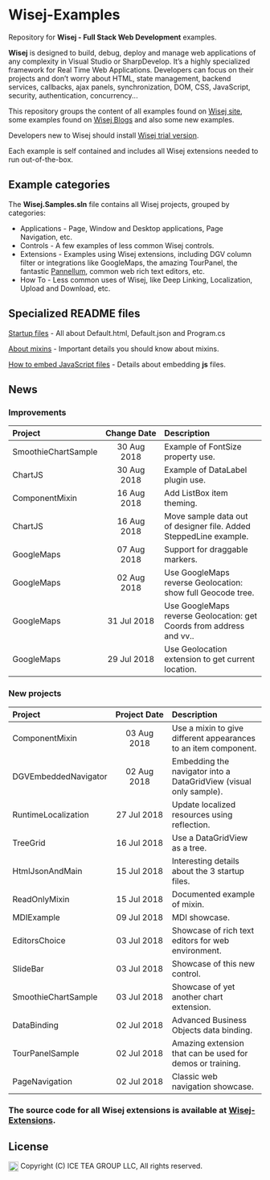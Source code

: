 Wisej-Examples
====

Repository for __Wisej - Full Stack Web Development__ examples.

__Wisej__ is designed to build, debug, deploy and manage web applications of any complexity in Visual Studio or SharpDevelop. It’s a highly specialized framework for Real Time Web Applications. Developers can focus on their projects and don’t worry about HTML, state management, backend services, callbacks, ajax panels, synchronization, DOM, CSS, JavaScript, security, authentication, concurrency...

This repository groups the content of all examples found on [Wisej site](https://wisej.com/examples/), some examples found on [Wisej Blogs](https://wisej.com/category/blog/) and also some new examples.

Developers new to Wisej should install [Wisej trial version](https://wisej.com/#buy).

Each example is self contained and includes all Wisej extensions needed to run out-of-the-box.

## Example categories

The __Wisej.Samples.sln__ file contains all Wisej projects, grouped by categories:
* Applications - Page, Window and Desktop applications, Page Navigation, etc.
* Controls - A few examples of less common Wisej controls.
* Extensions - Examples using Wisej extensions, including DGV column filter or integrations like GoogleMaps, the amazing TourPanel, the fantastic [Pannellum](http://demo.wisej.com:8080/Pannellum.html), common web rich text editors, etc.
* How To - Less common uses of Wisej, like Deep Linking, Localization, Upload and Download, etc.

## Specialized README files
[Startup files](https://github.com/iceteagroup/wisej-examples/blob/master/HtmlJsonAndMain/README.md) - All about Default.html, Default.json and Program.cs

[About mixins](https://github.com/iceteagroup/wisej-examples/blob/master/ReadOnlyMixin/README.md) - Important details you should know about mixins.

[How to embed JavaScript files](https://github.com/iceteagroup/wisej-examples/blob/master/ComponentMixin/README.md#2-embedding-javascript-files) - Details about embedding __js__ files.

## News

### Improvements

| Project | Change&nbsp;Date | Description |
| :--- | :---: | :--- |
| SmoothieChartSample | 30 Aug 2018 | Example of FontSize property use. |
| ChartJS | 30 Aug 2018 | Example of DataLabel plugin use. |
| ComponentMixin | 16 Aug 2018 | Add ListBox item theming. |
| ChartJS | 16 Aug 2018 | Move sample data out of designer file. Added SteppedLine example. |
| GoogleMaps | 07 Aug 2018 | Support for draggable markers. |
| GoogleMaps | 02 Aug 2018 | Use GoogleMaps reverse Geolocation: show full Geocode tree. |
| GoogleMaps | 31 Jul 2018 | Use GoogleMaps reverse Geolocation: get Coords from address and vv.. |
| GoogleMaps | 29 Jul 2018 | Use Geolocation extension to get current location. |

### New projects

| Project | Project&nbsp;Date | Description |
| :--- | :---: | :--- |
| ComponentMixin | 03 Aug 2018 | Use a mixin to give different appearances to an item component. |
| DGVEmbeddedNavigator | 02 Aug 2018 | Embedding the navigator into a DataGridView (visual only sample). |
| RuntimeLocalization | 27 Jul 2018 | Update localized resources using reflection. |
| TreeGrid | 16 Jul 2018 | Use a DataGridView as a tree. |
| HtmlJsonAndMain | 15 Jul 2018 | Interesting details about the 3 startup files. |
| ReadOnlyMixin | 15 Jul 2018 | Documented example of mixin. |
| MDIExample | 09 Jul 2018 | MDI showcase. |
| EditorsChoice | 03 Jul 2018 | Showcase of rich text editors for web environment. |
| SlideBar | 03 Jul 2018 | Showcase of this new control. |
| SmoothieChartSample | 03 Jul 2018 | Showcase of yet another chart extension. |
| DataBinding | 02 Jul 2018 | Advanced Business Objects data binding. |
| TourPanelSample | 02 Jul 2018 | Amazing extension that can be used for demos or training. |
| PageNavigation | 02 Jul 2018 | Classic web navigation showcase. |

### The source code for all Wisej extensions is available at [Wisej-Extensions](https://github.com/iceteagroup/wisej-extensions).

License
-------
<img src="http://iceteagroup.com/wp-content/uploads/2017/01/Square-64x64-trasp.png" height="20" align="top"> Copyright (C) ICE TEA GROUP LLC, All rights reserved.
